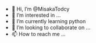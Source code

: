 - 👋 Hi, I’m @MisakaTodcy
- 👀 I’m interested in ...
- 🌱 I’m currently learning python
- 💞️ I’m looking to collaborate on ...
- 📫 How to reach me ...

<!---
MisakaTodcy/MisakaTodcy is a ✨ special ✨ repository because its `README.md` (this file) appears on your GitHub profile.
You can click the Preview link to take a look at your changes.
--->
